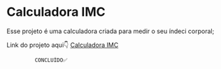 # Calculadora IMC
<p>Esse projeto é uma calculadora criada para medir o seu índeci corporal;</p>
Link do projeto aqui👇
<a href="https://edinho-lopes.github.io/Calculadora_IMC/">Calculadora IMC</a>

             CONCLUÍDO✅
